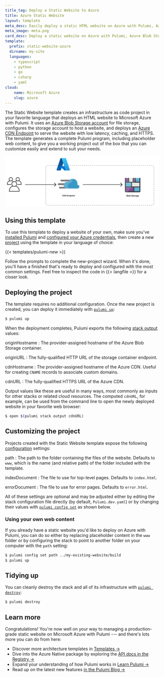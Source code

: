 ```yaml
---
title_tag: Deploy a Static Website to Azure
title: Azure Static Website
layout: template
meta_desc: Easily deploy a static HTML website on Azure with Pulumi, Azure Blob Storage, and Azure CDN using this template.
meta_image: meta.png
card_desc: Deploy a static website on Azure with Pulumi, Azure Blob Storage, and Azure CDN.
template:
  prefix: static-website-azure
  dirname: my-site
  languages:
    - typescript
    - python
    - go
    - csharp
    - yaml
cloud:
    name: Microsoft Azure
    slug: azure
---
```


The Static Website template creates an infrastructure as code project in your favorite language that deploys an HTML website to Microsoft Azure with Pulumi. It uses an [Azure Blob Storage account](/registry/packages/azure-native/api-docs/storage/storageaccount/) for file storage, configures the storage account to host a website, and deploys an [Azure CDN Endpoint](/registry/packages/azure-native/api-docs/cdn/endpoint/) to serve the website with low latency, caching, and HTTPS. The template generates a complete Pulumi program, including placeholder web content, to give you a working project out of the box that you can customize easily and extend to suit your needs.

![An architecture diagram of the Pulumi Azure Static Website template](./architecture.png)

## Using this template

To use this template to deploy a website of your own, make sure you've [installed Pulumi](/docs/install/) and [configured your Azure credentials](/registry/packages/azure-native/installation-configuration#credentials), then create a new [project](/docs/concepts/project/) using the template in your language of choice:

{{< templates/pulumi-new >}}

Follow the prompts to complete the new-project wizard. When it's done, you'll have a finished that's ready to deploy and configured with the most common settings. Feel free to inspect the code in {{< langfile >}} for a closer look.

## Deploying the project

The template requires no additional configuration. Once the new project is created, you can deploy it immediately with [`pulumi up`](/docs/reference/cli/pulumi_up):

```bash
$ pulumi up
```

When the deployment completes, Pulumi exports the following [stack output](/docs/concepts/stack#outputs) values:

originHostname
: The provider-assigned hostname of the Azure Blob Storage container.

originURL
: The fully-qualified HTTP URL of the storage container endpoint.

cdnHostname
: The provider-assigned hostname of the Azure CDN. Useful for creating `CNAME` records to associate custom domains.

cdnURL
: The fully-qualified HTTPS URL of the Azure CDN.

Output values like these are useful in many ways, most commonly as inputs for other stacks or related cloud resources. The computed `cdnURL`, for example, can be used from the command line to open the newly deployed website in your favorite web browser:

```bash
$ open $(pulumi stack output cdnURL)
```

## Customizing the project

Projects created with the Static Website template expose the following [configuration](/docs/concepts/config/) settings:

path
: The path to the folder containing the files of the website. Defaults to `www`, which is the name (and relative path) of the folder included with the template.

indexDocument
: The file to use for top-level pages. Defaults to `index.html`.

errorDocument
: The file to use for error pages. Defaults to `error.html`.

All of these settings are optional and may be adjusted either by editing the stack configuration file directly (by default, `Pulumi.dev.yaml`) or by changing their values with [`pulumi config set`](/docs/reference/cli/pulumi_config_set) as shown below.

### Using your own web content

If you already have a static website you'd like to deploy on Azure with Pulumi, you can do so either by replacing placeholder content in the `www` folder or by configuring the stack to point to another folder on your computer with the `path` setting:

```bash
$ pulumi config set path ../my-existing-website/build
$ pulumi up
```

## Tidying up

You can cleanly destroy the stack and all of its infrastructure with [`pulumi destroy`](/docs/reference/cli/pulumi_destroy):

```bash
$ pulumi destroy
```

## Learn more

Congratulations! You're now well on your way to managing a production-grade static website on Microsoft Azure with Pulumi --- and there's lots more you can do from here:

* Discover more architecture templates in [Templates &rarr;](/templates)
* Dive into the Azure Native package by exploring the [API docs in the Registry &rarr;](/registry/packages/azure-native)
* Expand your understanding of how Pulumi works in [Learn Pulumi &rarr;](/learn)
* Read up on the latest new features [in the Pulumi Blog &rarr;](/blog)
